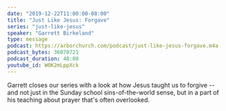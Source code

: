 ```yaml
---
date: "2019-12-22T11:00:00-08:00"
title: "Just Like Jesus: Forgave"
series: "just-like-jesus"
speaker: "Garrett Birkeland"
type: message
podcast: https://arborchurch.com/podcast/just-like-jesus-forgave.m4a
podcast_bytes: 36070721
podcast_duration: 48:00
youtube_id: W0K2mLppXck
---
```


Garrett closes our series with a look at how Jesus taught us to forgive -- and not just in the Sunday school sins-of-the-world sense, but in a part of his teaching about prayer that's often overlooked.
